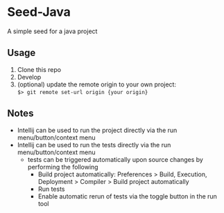 # Seed-Java
A simple seed for a java project

## Usage
1) Clone this repo
2) Develop
2) (optional) update the remote origin to your own project: <br>```$> git remote set-url origin {your origin}```

## Notes
* Intellij can be used to run the project directly via the run menu/button/context menu
* Intellij can be used to run the tests directly via the run menu/button/context menu
    * tests can be triggered automatically upon source changes by performing the following
        * Build project automatically: Preferences > Build, Execution, Deployment > Compiler > Build project automatically
        * Run tests
        * Enable automatic rerun of tests via the toggle button in the run tool